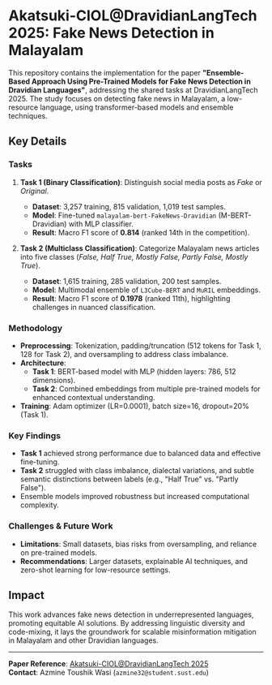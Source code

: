 # Akatsuki-CIOL@DravidianLangTech 2025: Fake News Detection in Malayalam

This repository contains the implementation for the paper **"Ensemble-Based Approach Using Pre-Trained Models for Fake News Detection in Dravidian Languages"**, addressing the shared tasks at DravidianLangTech 2025. The study focuses on detecting fake news in Malayalam, a low-resource language, using transformer-based models and ensemble techniques.

## Key Details

### Tasks
1. **Task 1 (Binary Classification)**: Distinguish social media posts as *Fake* or *Original*.
   - **Dataset**: 3,257 training, 815 validation, 1,019 test samples.
   - **Model**: Fine-tuned `malayalam-bert-FakeNews-Dravidian` (M-BERT-Dravidian) with MLP classifier.
   - **Result**: Macro F1 score of **0.814** (ranked 14th in the competition).

2. **Task 2 (Multiclass Classification)**: Categorize Malayalam news articles into five classes (*False, Half True, Mostly False, Partly False, Mostly True*).
   - **Dataset**: 1,615 training, 285 validation, 200 test samples.
   - **Model**: Multimodal ensemble of `L3Cube-BERT` and `MuRIL` embeddings.
   - **Result**: Macro F1 score of **0.1978** (ranked 11th), highlighting challenges in nuanced classification.

### Methodology
- **Preprocessing**: Tokenization, padding/truncation (512 tokens for Task 1, 128 for Task 2), and oversampling to address class imbalance.
- **Architecture**: 
  - **Task 1**: BERT-based model with MLP (hidden layers: 786, 512 dimensions).
  - **Task 2**: Combined embeddings from multiple pre-trained models for enhanced contextual understanding.
- **Training**: Adam optimizer (LR=0.0001), batch size=16, dropout=20% (Task 1).

### Key Findings
- **Task 1** achieved strong performance due to balanced data and effective fine-tuning.
- **Task 2** struggled with class imbalance, dialectal variations, and subtle semantic distinctions between labels (e.g., "Half True" vs. "Partly False").
- Ensemble models improved robustness but increased computational complexity.

### Challenges & Future Work
- **Limitations**: Small datasets, bias risks from oversampling, and reliance on pre-trained models.
- **Recommendations**: Larger datasets, explainable AI techniques, and zero-shot learning for low-resource settings.

## Impact
This work advances fake news detection in underrepresented languages, promoting equitable AI solutions. By addressing linguistic diversity and code-mixing, it lays the groundwork for scalable misinformation mitigation in Malayalam and other Dravidian languages.

---

**Paper Reference**: [Akatsuki-CIOL@DravidianLangTech 2025](CWMLB___T1_Akatsuki_CIOL.pdf)  
**Contact**: Azmine Toushik Wasi (`azmine32@student.sust.edu`)
